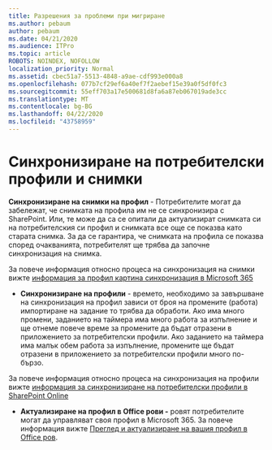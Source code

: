 ```yaml
---
title: Разрешения за проблеми при мигриране
ms.author: pebaum
author: pebaum
ms.date: 04/21/2020
ms.audience: ITPro
ms.topic: article
ROBOTS: NOINDEX, NOFOLLOW
localization_priority: Normal
ms.assetid: cbec51a7-5513-4848-a9ae-cdf993e000a8
ms.openlocfilehash: 077b7cf29ef6a40ef7f2aebef15e39a0f5df0fc3
ms.sourcegitcommit: 55eff703a17e500681d8fa6a87eb067019ade3cc
ms.translationtype: MT
ms.contentlocale: bg-BG
ms.lasthandoff: 04/22/2020
ms.locfileid: "43758959"
---
```

# <a name="user-profile-and-photo-synchronization"></a>Синхронизиране на потребителски профили и снимки

 **Синхронизиране на снимки на профил** - Потребителите могат да забележат, че снимката на профила им не се синхронизира с SharePoint. Или, те може да са се опитали да актуализират снимката си на потребителския си профил и снимката все още се показва като старата снимка. За да се гарантира, че снимката на профила се показва според очакванията, потребителят ще трябва да започне синхронизация на снимка. 
  
За повече информация относно процеса на синхронизация на снимки вижте [информация за профил картина синхронизация в Microsoft 365](https://go.microsoft.com/fwlink/?linkid=2022634)
  
- **Синхронизиране на профили** - времето, необходимо за завършване на синхронизация на профил зависи от броя на промените (работа) импортиране на задание то трябва да обработи. Ако има много промени, заданието на таймера има много работа за изпълнение и ще отнеме повече време за промените да бъдат отразени в приложението за потребителски профили. Ако заданието на таймера има малък обем работа за изпълнение, промените ще бъдат отразени в приложението за потребителски профили много по-бързо. 
  
За повече информация относно процеса на синхронизация на профили вижте [информация за синхронизиране на потребителски профили в SharePoint Online](https://go.microsoft.com/fwlink/?linkid=2022639)
    
- **Актуализиране на профил в Office рови -** ровят потребителите могат да управляват своя профил в Microsoft 365. За повече информация вижте [Преглед и актуализиране на вашия профил в Office ров](https://support.office.com/article/View-and-update-your-profile-in-Office-Delve-4e84343b-eedf-45a1-aeb9-8627ccca14ba).
    

